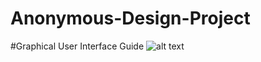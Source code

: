 # Anonymous-Design-Project

#Graphical User Interface Guide
![alt text](https://github.com/Harakat-Bjorn/Anonymous-Design-Project/Gui-Snippet.png "Tradezero web platform docker")
